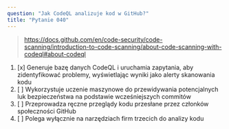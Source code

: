 ```yaml
---
question: "Jak CodeQL analizuje kod w GitHub?"
title: "Pytanie 040"
---
```


> https://docs.github.com/en/code-security/code-scanning/introduction-to-code-scanning/about-code-scanning-with-codeql#about-codeql
1. [x] Generuje bazę danych CodeQL i uruchamia zapytania, aby zidentyfikować problemy, wyświetlając wyniki jako alerty skanowania kodu
1. [ ] Wykorzystuje uczenie maszynowe do przewidywania potencjalnych luk bezpieczeństwa na podstawie wcześniejszych commitów
1. [ ] Przeprowadza ręczne przeglądy kodu przesłane przez członków społeczności GitHub
1. [ ] Polega wyłącznie na narzędziach firm trzecich do analizy kodu
